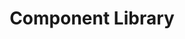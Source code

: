---
agency: Service Innovation Lab
title: Component Library
excerpt: Resource of common application components for developers
redirect_to:
  - https://github.com/ServiceInnovationLab/component-library
external_url: https://github.com/ServiceInnovationLab/component-library
external_link_title: GitHub
---